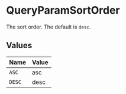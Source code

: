 # QueryParamSortOrder

The sort order. The default is `desc`.


## Values

| Name   | Value  |
| ------ | ------ |
| `ASC`  | asc    |
| `DESC` | desc   |